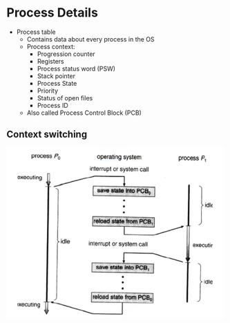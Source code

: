 # Process Details

- Process table
  - Contains data about every process in the OS
  - Process context:
    - Progression counter
    - Registers
    - Process status word (PSW)
    - Stack pointer
    - Process State
    - Priority
    - Status of open files
    - Process ID
  - Also called Process Control Block (PCB)

## Context switching

![visual example](img/1/context.png)
